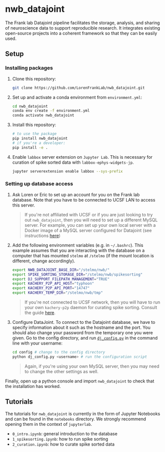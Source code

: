 # nwb_datajoint

The Frank lab Datajoint pipeline facilitates the storage, analysis, and sharing of neuroscience data to support reproducible research. It integrates existing open-source projects into a coherent framework so that they can be easily used.

## Setup

### Installing packages

1. Clone this repository:

   ```bash
   git clone https://github.com/LorenFrankLab/nwb_datajoint.git
   ```

2. Set up and activate a conda environment from `environment.yml`:

   ```bash
   cd nwb_datajoint
   conda env create -f environment.yml
   conda activate nwb_datajoint
   ```

3. Install this repository:

   ```bash
   # to use the package
   pip install nwb_datajoint
   # if you're a developer:
   pip install -e .
   ```

4. Enable `labbox` server extension on `Jupyter Lab`. This is necessary for curation of spike sorted data with `labbox-ephys-widgets-jp`.

   ```bash
   jupyter serverextension enable labbox --sys-prefix
   ```

### Setting up database access

1. Ask Loren or Eric to set up an account for you on the Frank lab database. Note that you have to be connected to UCSF LAN to access this server.

   > If you're not affiliated with UCSF or if you are just looking to try out `nwb_datajoint`, then you will need to set up a different MySQL server. For example, you can set up your own local server with a Docker image of a MySQL server configured for Datajoint (see instructions [here](https://tutorials.datajoint.io/setting-up/local-database.html))

2. Add the following environment variables (e.g. in `~/.bashrc`). This example assumes that you are interacting with the database on a computer that has mounted `stelmo` at `/stelmo` (if the mount location is different, change accordingly).

     ```bash
     export NWB_DATAJOINT_BASE_DIR="/stelmo/nwb/"
     export SPIKE_SORTING_STORAGE_DIR="/stelmo/nwb/spikesorting"
     export DJ_SUPPORT_FILEPATH_MANAGEMENT="TRUE"
     export KACHERY_P2P_API_HOST="typhoon"
     export KACHERY_P2P_API_PORT="14747"
     export KACHERY_TEMP_DIR="/stelmo/nwb/tmp"
     ```

   > If you're not connected to UCSF network, then you will have to run your own `kachery-p2p` daemon for curating spike sorting. Consult the guide [here](https://github.com/flatironinstitute/kachery-p2p/blob/main/doc/setup_and_installation.md).

3. Configure DataJoint. To connect to the Datajoint database, we have to specify information about it such as the hostname and the port. You should also change your password from the temporary one you were given. Go to the config directory, and run [`dj_config.py`](https://github.com/LorenFrankLab/nwb_datajoint/blob/master/config/dj_config.py) in the command line with your username:

    ```bash
    cd config # change to the config directory
    python dj_config.py <username> # run the configuration script
    ```

   > Again, if you're using your own MySQL server, then you may need to change the other settings as well.

Finally, open up a python console and import `nwb_datajoint` to check that the installation has worked.

## Tutorials

The tutorials for `nwb_datajoint` is currently in the form of Jupyter Notebooks and can be found in the `notebooks` directory. We strongly recommend opening them in the context of `jupyterlab`.

* `0_intro.ipynb`: general introduction to the database
* `1_spikesorting.ipynb`: how to run spike sorting
* `2_curation.ipynb`: how to curate spike sorted data
